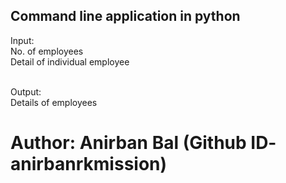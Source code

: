 ## Command line application in python

Input:<br/>
No. of employees <br/>
Detail of individual employee<br/><br/>

Output:<br/>
Details of employees<br/>

# Author: Anirban Bal (Github ID- anirbanrkmission)
